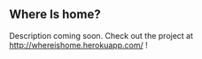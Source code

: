 ## Where Is home?

Description coming soon. Check out the project at http://whereishome.herokuapp.com/ !